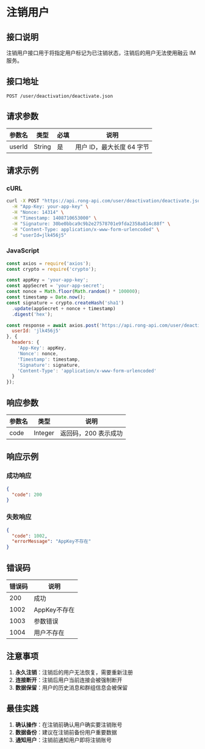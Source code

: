 # 注销用户

## 接口说明

注销用户接口用于将指定用户标记为已注销状态，注销后的用户无法使用融云 IM 服务。

## 接口地址

```
POST /user/deactivation/deactivate.json
```

## 请求参数

| 参数名 | 类型 | 必填 | 说明 |
|--------|------|------|------|
| userId | String | 是 | 用户 ID，最大长度 64 字节 |

## 请求示例

### cURL
```bash
curl -X POST "https://api.rong-api.com/user/deactivation/deactivate.json" \
  -H "App-Key: your-app-key" \
  -H "Nonce: 14314" \
  -H "Timestamp: 1408710653000" \
  -H "Signature: 30be0bbca9c9b2e27578701e9fda2358a814c88f" \
  -H "Content-Type: application/x-www-form-urlencoded" \
  -d "userId=jlk456j5"
```

### JavaScript
```javascript
const axios = require('axios');
const crypto = require('crypto');

const appKey = 'your-app-key';
const appSecret = 'your-app-secret';
const nonce = Math.floor(Math.random() * 100000);
const timestamp = Date.now();
const signature = crypto.createHash('sha1')
  .update(appSecret + nonce + timestamp)
  .digest('hex');

const response = await axios.post('https://api.rong-api.com/user/deactivation/deactivate.json', {
  userId: 'jlk456j5'
}, {
  headers: {
    'App-Key': appKey,
    'Nonce': nonce,
    'Timestamp': timestamp,
    'Signature': signature,
    'Content-Type': 'application/x-www-form-urlencoded'
  }
});
```

## 响应参数

| 参数名 | 类型 | 说明 |
|--------|------|------|
| code | Integer | 返回码，200 表示成功 |

## 响应示例

### 成功响应
```json
{
  "code": 200
}
```

### 失败响应
```json
{
  "code": 1002,
  "errorMessage": "AppKey不存在"
}
```

## 错误码

| 错误码 | 说明 |
|--------|------|
| 200 | 成功 |
| 1002 | AppKey不存在 |
| 1003 | 参数错误 |
| 1004 | 用户不存在 |

## 注意事项

1. **永久注销**：注销后的用户无法恢复，需要重新注册
2. **连接断开**：注销后用户当前连接会被强制断开
3. **数据保留**：用户的历史消息和群组信息会被保留

## 最佳实践

1. **确认操作**：在注销前确认用户确实要注销账号
2. **数据备份**：建议在注销前备份用户重要数据
3. **通知用户**：注销前通知用户即将注销账号 